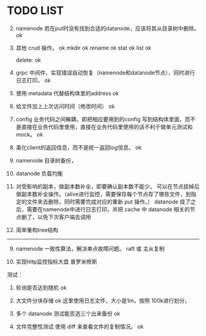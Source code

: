 # TODO LIST


2. namenode 若在put时没有找到合适的datanode，应该将其从目录树中删除。 ok

4. 其他 crud 操作。 ok
    mkdir ok
    rename ok
    stat ok
    list ok
 
    delete: ok 


10. grpc 中间件，实现错误自动恢复（namenode和datanode节点），同时进行日志打印。 ok

11. 使用 metadata 代替结构体里的address ok

12. 给文件加上上次访问时间（修改时间） ok

11. config 业务代码之间解耦，即把相应要用到的config 写到结构体里面，而不是直接在业务代码里使用，直接在业务代码里使用的话不利于做单元测试和mock。 ok

13. 美化client的返回信息，而不是统一返回log信息。 ok 

1. namenode 目录树备份，

5. datanode 负载均衡

7. 对受影响的副本，做副本数补全，即要确认副本数不能少。
可以在节点挂掉后做副本数补全操作。（alive进行监控，需要保存每个节点存了哪些文件，到指定的文件夹去删除，同时需要完成对应的重新 put 操作。）
datanode 挂了之后，需要在namenode中进行日志打印，并把 cache 中 datanode 相关的节点删了，以免下次客户端去调用

14. 简单重构tree结构 

---

9. namenode 一致性算法，解决单点故障问题。 raft 或 主从复制

8. 实现http监控指标大盘 普罗米修斯

测试：
1. 轮询是否达到随机 ok

2. 大文件分块存储  ok 
这里使用日志文件，大小是1m，按照 100k进行划分， 

3. 多个 datanode 测试能否选三个出来备份  ok

4. 文件完整性测试 使用 diff 来查看文件的复制情况。 ok